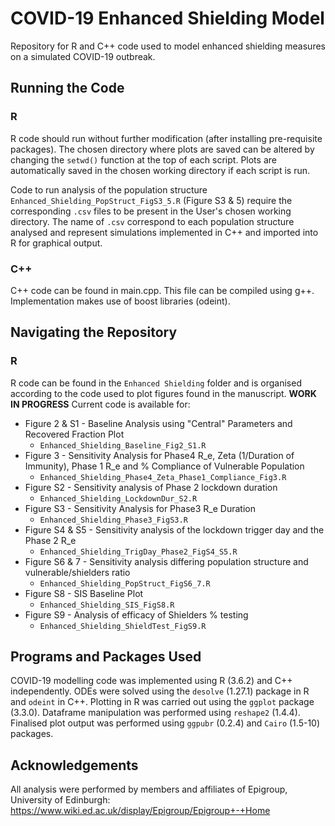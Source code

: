 # COVID-19 Enhanced Shielding Model

Repository for R and C++ code used to model enhanced shielding measures on a simulated COVID-19 outbreak.

## Running the Code
### R 
R code should run without further modification (after installing pre-requisite packages). 
The chosen directory where plots are saved can be altered by changing the `setwd()` function at the top of each script. Plots are automatically saved in the chosen working directory if each script is run. 

Code to run analysis of the population structure `Enhanced_Shielding_PopStruct_FigS3_5.R` (Figure S3 & 5) require the corresponding `.csv` files to be present in the User's chosen working directory.
The name of `.csv` correspond to each population structure analysed and represent simulations implemented in C++ and imported into R for graphical output.

### C++
C++ code can be found in main.cpp. This file can be compiled using g++. Implementation makes use of boost libraries (odeint).

## Navigating the Repository 
### R
R code can be found in the `Enhanced Shielding` folder and is organised according to the code used to plot figures found in the manuscript. **WORK IN PROGRESS** Current code is available for:
* Figure 2 & S1 - Baseline Analysis using "Central" Parameters and Recovered Fraction Plot
	* `Enhanced_Shielding_Baseline_Fig2_S1.R`
* Figure 3 - Sensitivity Analysis for Phase4 R_e, Zeta (1/Duration of Immunity), Phase 1 R_e and % Compliance of Vulnerable Population 
	* `Enhanced_Shielding_Phase4_Zeta_Phase1_Compliance_Fig3.R`
* Figure S2 - Sensitivity analysis of Phase 2 lockdown duration
	* `Enhanced_Shielding_LockdownDur_S2.R`
* Figure S3 - Sensitivity Analysis for Phase3 R_e Duration
	* `Enhanced_Shielding_Phase3_FigS3.R`
* Figure S4 & S5 - Sensitivity analysis of the lockdown trigger day and the Phase 2 R_e
	* `Enhanced_Shielding_TrigDay_Phase2_FigS4_S5.R`
* Figure S6 & 7 - Sensitivity analysis differing population structure and vulnerable/shielders ratio
	* `Enhanced_Shielding_PopStruct_FigS6_7.R`
* Figure S8 - SIS Baseline Plot
	* `Enhanced_Shielding_SIS_FigS8.R`
* Figure S9 - Analysis of efficacy of Shielders % testing
	* `Enhanced_Shielding_ShieldTest_FigS9.R`


## Programs and Packages Used
COVID-19 modelling code was implemented using R (3.6.2) and C++ independently. ODEs were solved using the `desolve` (1.27.1) package in R and `odeint` in C++. Plotting in R was carried out using the `ggplot` package (3.3.0). Dataframe manipulation was performed using `reshape2` (1.4.4). Finalised plot output was performed using `ggpubr` (0.2.4) and `Cairo` (1.5-10) packages. 

## Acknowledgements 
All analysis were performed by members and affiliates of Epigroup, University of Edinburgh: 
https://www.wiki.ed.ac.uk/display/Epigroup/Epigroup+-+Home
